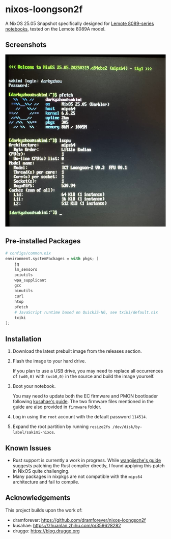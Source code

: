 # nixos-loongson2f

A NixOS 25.05 Snapshot specifically designed for [Lemote 8089-series notebooks](https://arc.net/l/quote/ixioidcv), tested on the Lemote 8089A model.

## Screenshots

![](screenshot.jpg)

## Pre-installed Packages

```nix
# configs/common.nix
environment.systemPackages = with pkgs; [
    jq
    lm_sensors
    pciutils
    wpa_supplicant
    gcc
    binutils
    curl
    htop
    pfetch
    # JavaScript runtime based on QuickJS-NG, see txiki/default.nix
    txiki
];
```

## Installation

1. Download the latest prebuilt image from the releases section.
2. Flash the image to your hard drive.

    If you plan to use a USB drive, you may need to replace all occurrences of `(wd0,0)` with `(usb0,0)` in the source and build the image yourself.

3. Boot your notebook.

    You may need to update both the EC firmware and PMON bootloader following [kusahae's guide](https://zhuanlan.zhihu.com/p/359628282). The two firmware files mentioned in the guide are also provided in `firmware` folder.

4. Log in using the `root` account with the default password `114514`.
5. Expand the root partition by running `resize2fs /dev/disk/by-label/sakimi-nixos`.

## Known Issues

- Rust support is currently a work in progress. While [wangjiezhe's guide](https://wangjiezhe.com/posts/2024-08-06-Cross-compile-Rust-for-Lemote-Yeeloong-netbook/) suggests patching the Rust compiler directly, I found applying this patch in NixOS quite challenging.
- Many packages in nixpkgs are not compatible with the `mips64` architecture and fail to compile.

## Acknowledgements

This project builds upon the work of:

- dramforever: https://github.com/dramforever/nixos-loongson2f
- kusahae: https://zhuanlan.zhihu.com/p/359628282
- druggo: https://blog.druggo.org
